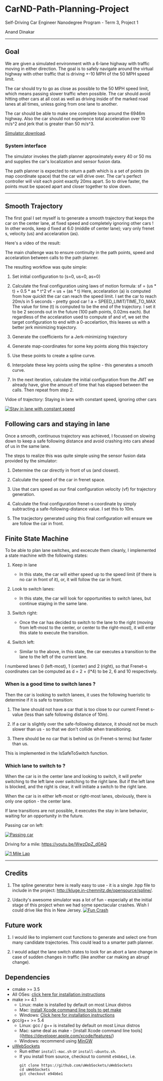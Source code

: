 # CarND-Path-Planning-Project
Self-Driving Car Engineer Nanodegree Program - Term 3, Project 1

Anand Dinakar

---

## Goal
We are given a simulated environment with a 6-lane highway with traffic moving in either direction. The goal is to safely navigate around the virtual highway with other traffic that is driving +-10 MPH of the 50 MPH speed limit.

The car should try to go as close as possible to the 50 MPH speed limit, which means passing slower traffic when possible. The car should avoid hitting other cars at all cost as well as driving inside of the marked road lanes at all times, unless going from one lane to another. 

The car should be able to make one complete loop around the 6946m highway. Also the car should not experience total acceleration over 10 m/s^2 and jerk that is greater than 50 m/s^3.

[Simulator download](https://github.com/udacity/self-driving-car-sim/releases).

### System interface

The simulator invokes the plath planner approximately every 40 or 50 ms and supplies the car's localization and sensor fusion data.

The path planner is expected to return a path which is a set of points (in map coordinate space) that the car will drive over. The car's perfect controller will visit each point exactly 20ms apart. So to drive faster, the points must be spaced apart and closer together to slow down.

---

## Smooth Trajectory
The first goal I set myself is to generate a smooth trajectory that keeps the car on the center lane, at fixed speed and completely ignoring other cars !
In other words, keep d fixed at 6.0 (middle of center lane); vary only frenet s, velocity (us) and accelaration (as).

Here's a video of the result:


The main challenge was to ensure continuity in the path points, speed and accelaration between calls to the path planner.

The resulting workflow was quite simple:

1. Set initial configuration to (s=0, us=0, as=0)

2. Calculate the final configuration using laws of motion formula:
    sf = (us * t) + 0.5 * as * t^2
    vf = us + (as * t)
    Here, accelaration (a) is computed from how quicklt the car can reach the speed limit. I set the car to reach 20m/s in 5 seconds - pretty good car !
    a = SPEED_LIMIT/TIME_TO_MAX
    The value for time (t) is computed to be the end of the trajectory. I set it to be 2 seconds out in the future (100 path points, 0.02ms each).
    But regardless of the accelaration used to compute sf and vf, we set the target configuration to end with a 0-accelartion, this leaves us with a better jerk minimizing trajectory.

3. Generate the coefficients for a Jerk-minimizing trajectory

4. Generate map-coordinates for some key points along this trajectory

5. Use these points to create a spline curve.

6. Interpolate these key points using the spline - this generates a smooth curve.

7. In the next iteration, calculate the initial configuration from the JMT we already have, give the amount of time that has elapsed between the calls. Then repeat from step 2.


Vidoe of trajectory: Staying in lane with constant speed, ignoring other cars

[![Stay in lane with constant speed](https://img.youtube.com/vi/gX6t7NRcsgY/1.jpg)](https://www.youtube.com/watch?v=gX6t7NRcsgY)



## Following cars and staying in lane
Once a smooth, continuous trajectory was achieved, I focussed on slowing down to keep a safe following distance and avoid crashing into cars ahead of us in the same lane.

The steps to realize this was quite simple using the sensor fusion data provided by the simulator:

1. Determine the car directly in front of us (and closest).

2. Calculate the speed of the car in frenet space.

3. Use that cars speed as our final configuration velocity (vf) for trajectory generation.

4. Calculate the final configuration frenet-s coordinate by simply subtracting a safe-following-distance value. I set this to 10m.

5. The tracjectory generated using this final configuration will ensure we are follow the car in front.


## Finite State Machine
To be able to plan lane switches, and excecute them cleanly, I implemented a state machine with the following states:

1. Keep in lane
    - In this state, the car will either speed up to the speed limit (if there is no car in front of it), or, it will follow the car in front.

2. Look to switch lanes:
    - In this state, the car will look for opportunities to switch lanes, but continue staying in the same lane.

3. Switch right:
    - Once the car has decided to switch to the lane to the right (moving from left-most to the center, or center to the right-most), it will enter this state to execute the transition.

4. Switch left:
    - Similar to the above, in this state, the car executes a transition to the lane to the left of the current lane.

I numbered lanes 0 (left-most), 1 (center) and 2 (right), so that Frenet-s coordinates can be computed as d = 2 + (l*4) to be 2, 6 and 10 respectively.


### When is a good time to switch lanes ?
Then the car is looking to switch lanees, it uses the following hueristic to determine if it is safe to transition:

1. The lane should not have a car that is too close to our current Frenet s-value (less than safe following distance of 10m).

2. If a car is slightly over the safe-following distance, it should not be much slower than us - so that we don't collide when transitioning.

3. There should be no car that is behind us (in Frenet-s terms) but faster than us.

This is implemented in the IsSafeToSwitch function.

### Which lane to switch to ?
When the car is in the center lane and looking to switch, it will prefer switching to the left lane over switching to the right lane. But if the left lane is blocked, and the right is clear, it will initiate a switch to the right lane.

When the car is in either left-most or right-most lanes, obviously, there is only one option - the center lane.

If lane transitions are not possible, it executes the stay in lane behavior, waiting for an opportunity in the future.

Passing car on left:

[![Passing car](https://img.youtube.com/vi/xLesBk8xtTw/1.jpg)](https://www.youtube.com/watch?v=xLesBk8xtTw)


Driving for a mile:
https://youtu.be/WwzDpZ_d0AQ

[![1 Mile Lap](https://img.youtube.com/vi/WwzDpZ_d0AQ/0.jpg)](https://www.youtube.com/watch?v=WwzDpZ_d0AQ)

---

## Credits

1. The spline generator here is really easy to use - it is a single .hpp file to include in the project:
http://kluge.in-chemnitz.de/opensource/spline/.

2. Udacity's awesome simulator was a lot of fun - especially at the initial stage of this project when we had some spectacular crashes. Wish I could drive like this in New Jersey.
[![Fun Crash](https://img.youtube.com/vi/lqD9JNocn8o/0.jpg)](https://www.youtube.com/watch?v=lqD9JNocn8o)


## Future work

1. I would like to implement cost functions to generate and select one from many candidate trajectories. This could lead to a smarter path planner.

2. I would adapt the lane switch states to look for an abort a lane change in case of sudden changes in traffic (like another car making an abrupt change).



## Dependencies

* cmake >= 3.5
 * All OSes: [click here for installation instructions](https://cmake.org/install/)
* make >= 4.1
  * Linux: make is installed by default on most Linux distros
  * Mac: [install Xcode command line tools to get make](https://developer.apple.com/xcode/features/)
  * Windows: [Click here for installation instructions](http://gnuwin32.sourceforge.net/packages/make.htm)
* gcc/g++ >= 5.4
  * Linux: gcc / g++ is installed by default on most Linux distros
  * Mac: same deal as make - [install Xcode command line tools]((https://developer.apple.com/xcode/features/)
  * Windows: recommend using [MinGW](http://www.mingw.org/)
* [uWebSockets](https://github.com/uWebSockets/uWebSockets)
  * Run either `install-mac.sh` or `install-ubuntu.sh`.
  * If you install from source, checkout to commit `e94b6e1`, i.e.
    ```
    git clone https://github.com/uWebSockets/uWebSockets 
    cd uWebSockets
    git checkout e94b6e1
    ```

